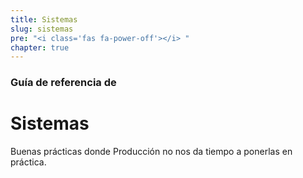 ```yaml
---
title: Sistemas
slug: sistemas
pre: "<i class='fas fa-power-off'></i> "
chapter: true
---
```


### Guía de referencia de

# Sistemas

Buenas prácticas donde Producción no nos da tiempo a ponerlas en práctica.
